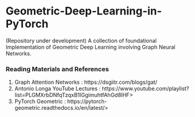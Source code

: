 # Geometric-Deep-Learning-in-PyTorch
(Repository under development) A collection of foundational Implementation of Geometric Deep Learning involving Graph Neural Networks.



<h3>Reading Materials and References </h3>
<ol type = "1">
  <li> Graph Attention Networks :  https://dsgiitr.com/blogs/gat/  </li>
  <li> Antonio Longa YouTube Lectures :  https://www.youtube.com/playlist?list=PLGMXrbDNfqTzqxB1IGgimuhtfAhGd8lHF> </li>
  <li> PyTorch Geometric :  https://pytorch-geometric.readthedocs.io/en/latest/> </li>
</ol>
  

